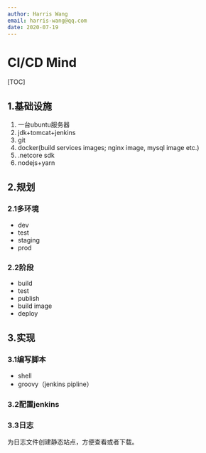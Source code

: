 ```yaml
---
author: Harris Wang
email: harris-wang@qq.com
date: 2020-07-19
---
```


# CI/CD Mind

[TOC]

## 1.基础设施

1. 一台ubuntu服务器
2. jdk+tomcat+jenkins
3. git
4. docker(build services images; nginx image, mysql image etc.)
5. .netcore sdk
6. nodejs+yarn



## 2.规划

### 2.1多环境

- dev
- test
- staging
- prod

### 2.2阶段

- build
- test
- publish
- build image
- deploy



## 3.实现

### 3.1编写脚本

- shell
- groovy（jenkins pipline）

### 3.2配置jenkins

### 3.3日志

为日志文件创建静态站点，方便查看或者下载。



